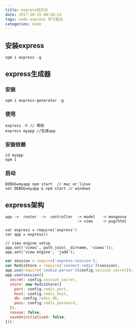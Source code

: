 ```yaml
---
title: express知识点
date: 2017-10-15 08:50:13
tags: node express 学习笔记
categories: node
---
```



## 安装express
```
npm i express -g
```

## express生成器
### 安装
```
npm i express-generator -g
```
### 使用
```
express -h // 帮助
express myapp //生成app

```
### 安装依赖
```
cd myapp
npm i
```

### 启动
```
DEBUG=myapp npm start  // mac or linux
set DEBUG=myapp & npm start // windows
```

## express架构

```
app ->  router  ->  controller  -> model   -> mongoose
                                -> view    -> pug/html
```

```
var express = require('express')
var app = express()

// view engine setup
app.set('views', path.join(__dirname, 'views'));
app.set('view engine', 'jade');
```


```javascript
var session = require('express-session');
var RedisStore = require('connect-redis')(session);
app.use(require('cookie-parser')(config.session_secret));
app.use(session({
  secret: config.session_secret,
  store: new RedisStore({
    port: config.redis_port,
    host: config.redis_host,
    db: config.redis_db,
    pass: config.redis_password,
  }),
  resave: false,
  saveUninitialized: false,
}));



```